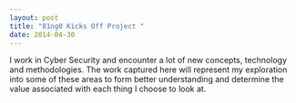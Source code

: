 ```yaml
---
layout: post
title: "81ng0 Kicks Off Project "
date: 2014-04-30
---
```


I work in Cyber Security and encounter a lot of new concepts, technology and methodologies. The work captured here will represent my exploration into some of these areas to form better understanding and determine the value associated with each thing I choose to look at.
